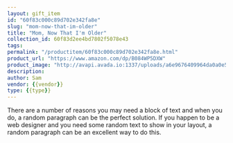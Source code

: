 ```yaml
---
layout: gift_item
id: "60f83c000c89d702e342fa8e"
slug: "mom-now-that-im-older"
title: "Mom, Now That I'm Older"
collection_id: 60f83d2ee4bd7802f5078e43
tags: 
permalink: "/productitem/60f83c000c89d702e342fa8e.html"
product_url: "https://www.amazon.com/dp/B084WP5DXW"
product_image: "http://avapi.avada.io:1337/uploads/a6e9676409964da0a0e5c5d7e62de2ec.jpg"
description: 
author: Sam
vendor: {{vendor}}
type: {{type}}
---
```

There are a number of reasons you may need a block of text and when you do, a random paragraph can be the perfect solution. If you happen to be a web designer and you need some random text to show in your layout, a random paragraph can be an excellent way to do this.